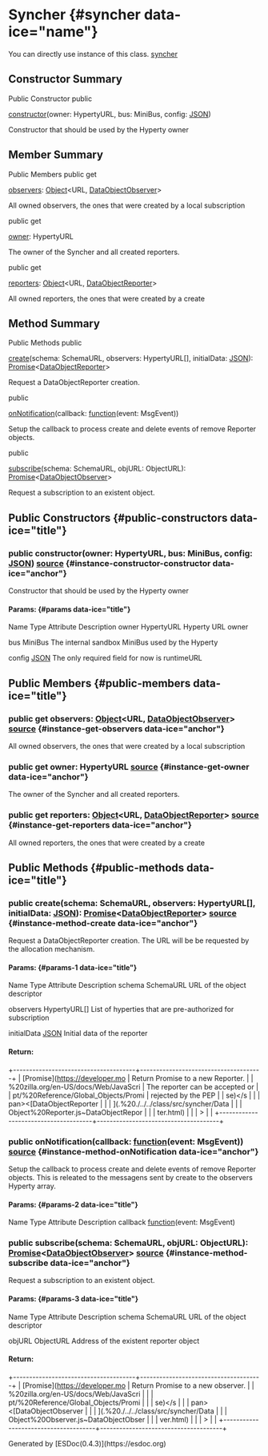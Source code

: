 </div>
<div class="self-detail detail">

Syncher {#syncher data-ice="name"}
=======

<div class="instance-docs" data-ice="instanceDocs">

<span>You can directly use instance of this class.</span> <span
data-ice="instanceDoc"><span>[syncher](../../../variable/index.html#static-variable-syncher)</span></span>

</div>

</div>

<div data-ice="constructorSummary">

Constructor Summary
-------------------

Public Constructor <span class="access" data-ice="access">public</span>
<span class="override" data-ice="override"></span>
<div>

<span
data-ice="name"><span>[constructor](../../../class/src/syncher/Syncher.js~Syncher.html#instance-constructor-constructor)</span></span><span
data-ice="signature">(owner: <span>HypertyURL</span>, bus:
<span>MiniBus</span>, config:
<span>[JSON](https://developer.mozilla.org/en-US/docs/Web/JavaScript/Reference/Global_Objects/JSON)</span>)</span>

</div>

<div>

<div data-ice="description">

Constructor that should be used by the Hyperty owner

</div>

</div>

</div>

<div data-ice="memberSummary">

Member Summary
--------------

Public Members <span class="access" data-ice="access">public</span>
<span class="kind" data-ice="kind">get</span> <span class="override"
data-ice="override"></span>
<div>

<span
data-ice="name"><span>[observers](../../../class/src/syncher/Syncher.js~Syncher.html#instance-get-observers)</span></span><span
data-ice="signature">:
<span>[Object](https://developer.mozilla.org/en-US/docs/Web/JavaScript/Reference/Global_Objects/Object)</span>&lt;<span>URL</span>,
<span>[DataObjectObserver](../../../class/src/syncher/DataObjectObserver.js~DataObjectObserver.html)</span>&gt;</span>

</div>

<div>

<div data-ice="description">

All owned observers, the ones that were created by a local subscription

</div>

</div>

<span class="access" data-ice="access">public</span> <span class="kind"
data-ice="kind">get</span> <span class="override"
data-ice="override"></span>
<div>

<span
data-ice="name"><span>[owner](../../../class/src/syncher/Syncher.js~Syncher.html#instance-get-owner)</span></span><span
data-ice="signature">: <span>HypertyURL</span></span>

</div>

<div>

<div data-ice="description">

The owner of the Syncher and all created reporters.

</div>

</div>

<span class="access" data-ice="access">public</span> <span class="kind"
data-ice="kind">get</span> <span class="override"
data-ice="override"></span>
<div>

<span
data-ice="name"><span>[reporters](../../../class/src/syncher/Syncher.js~Syncher.html#instance-get-reporters)</span></span><span
data-ice="signature">:
<span>[Object](https://developer.mozilla.org/en-US/docs/Web/JavaScript/Reference/Global_Objects/Object)</span>&lt;<span>URL</span>,
<span>[DataObjectReporter](../../../class/src/syncher/DataObjectReporter.js~DataObjectReporter.html)</span>&gt;</span>

</div>

<div>

<div data-ice="description">

All owned reporters, the ones that were created by a create

</div>

</div>

</div>

<div data-ice="methodSummary">

Method Summary
--------------

Public Methods <span class="access" data-ice="access">public</span>
<span class="override" data-ice="override"></span>
<div>

<span
data-ice="name"><span>[create](../../../class/src/syncher/Syncher.js~Syncher.html#instance-method-create)</span></span><span
data-ice="signature">(schema: <span>SchemaURL</span>, observers:
<span><span>HypertyURL</span><span>\[\]</span></span>, initialData:
<span>[JSON](https://developer.mozilla.org/en-US/docs/Web/JavaScript/Reference/Global_Objects/JSON)</span>):
<span>[Promise](https://developer.mozilla.org/en-US/docs/Web/JavaScript/Reference/Global_Objects/Promise)</span>&lt;<span>[DataObjectReporter](../../../class/src/syncher/DataObjectReporter.js~DataObjectReporter.html)</span>&gt;</span>

</div>

<div>

<div data-ice="description">

Request a DataObjectReporter creation.

</div>

</div>

<span class="access" data-ice="access">public</span> <span
class="override" data-ice="override"></span>
<div>

<span
data-ice="name"><span>[onNotification](../../../class/src/syncher/Syncher.js~Syncher.html#instance-method-onNotification)</span></span><span
data-ice="signature">(callback:
<span><span>[function](https://developer.mozilla.org/en-US/docs/Web/JavaScript/Reference/Global_Objects/Function)</span><span>(event:
<span>MsgEvent</span>)</span></span>)</span>

</div>

<div>

<div data-ice="description">

Setup the callback to process create and delete events of remove
Reporter objects.

</div>

</div>

<span class="access" data-ice="access">public</span> <span
class="override" data-ice="override"></span>
<div>

<span
data-ice="name"><span>[subscribe](../../../class/src/syncher/Syncher.js~Syncher.html#instance-method-subscribe)</span></span><span
data-ice="signature">(schema: <span>SchemaURL</span>, objURL:
<span>ObjectURL</span>):
<span>[Promise](https://developer.mozilla.org/en-US/docs/Web/JavaScript/Reference/Global_Objects/Promise)</span>&lt;<span>[DataObjectObserver](../../../class/src/syncher/DataObjectObserver.js~DataObjectObserver.html)</span>&gt;</span>

</div>

<div>

<div data-ice="description">

Request a subscription to an existent object.

</div>

</div>

</div>

<div data-ice="constructorDetails">

Public Constructors {#public-constructors data-ice="title"}
-------------------

<div class="detail" data-ice="detail">

### <span class="access" data-ice="access">public</span> <span data-ice="name">constructor</span><span data-ice="signature">(owner: <span>HypertyURL</span>, bus: <span>MiniBus</span>, config: <span>[JSON](https://developer.mozilla.org/en-US/docs/Web/JavaScript/Reference/Global_Objects/JSON)</span>)</span> <span class="right-info"> <span data-ice="source"><span>[source](../../../file/src/syncher/Syncher.js.html#lineNumber30)</span></span> </span> {#instance-constructor-constructor data-ice="anchor"}

<div data-ice="description">

Constructor that should be used by the Hyperty owner

</div>

<div data-ice="properties">

<div data-ice="properties">

#### Params: {#params data-ice="title"}

Name Type Attribute Description owner <span>HypertyURL</span> Hyperty
URL owner

bus <span>MiniBus</span> The internal sandbox MiniBus used by the
Hyperty

config
<span>[JSON](https://developer.mozilla.org/en-US/docs/Web/JavaScript/Reference/Global_Objects/JSON)</span>
The only required field for now is runtimeURL

</div>

</div>

</div>

</div>

<div data-ice="memberDetails">

Public Members {#public-members data-ice="title"}
--------------

<div class="detail" data-ice="detail">

### <span class="access" data-ice="access">public</span> <span class="kind" data-ice="kind">get</span> <span data-ice="name">observers</span><span data-ice="signature">: <span>[Object](https://developer.mozilla.org/en-US/docs/Web/JavaScript/Reference/Global_Objects/Object)</span>&lt;<span>URL</span>, <span>[DataObjectObserver](../../../class/src/syncher/DataObjectObserver.js~DataObjectObserver.html)</span>&gt;</span> <span class="right-info"> <span data-ice="source"><span>[source](../../../file/src/syncher/Syncher.js.html#lineNumber67)</span></span> </span> {#instance-get-observers data-ice="anchor"}

<div data-ice="description">

All owned observers, the ones that were created by a local subscription

</div>

<div data-ice="properties">

</div>

</div>

<div class="detail" data-ice="detail">

### <span class="access" data-ice="access">public</span> <span class="kind" data-ice="kind">get</span> <span data-ice="name">owner</span><span data-ice="signature">: <span>HypertyURL</span></span> <span class="right-info"> <span data-ice="source"><span>[source](../../../file/src/syncher/Syncher.js.html#lineNumber55)</span></span> </span> {#instance-get-owner data-ice="anchor"}

<div data-ice="description">

The owner of the Syncher and all created reporters.

</div>

<div data-ice="properties">

</div>

</div>

<div class="detail" data-ice="detail">

### <span class="access" data-ice="access">public</span> <span class="kind" data-ice="kind">get</span> <span data-ice="name">reporters</span><span data-ice="signature">: <span>[Object](https://developer.mozilla.org/en-US/docs/Web/JavaScript/Reference/Global_Objects/Object)</span>&lt;<span>URL</span>, <span>[DataObjectReporter](../../../class/src/syncher/DataObjectReporter.js~DataObjectReporter.html)</span>&gt;</span> <span class="right-info"> <span data-ice="source"><span>[source](../../../file/src/syncher/Syncher.js.html#lineNumber61)</span></span> </span> {#instance-get-reporters data-ice="anchor"}

<div data-ice="description">

All owned reporters, the ones that were created by a create

</div>

<div data-ice="properties">

</div>

</div>

</div>

<div data-ice="methodDetails">

Public Methods {#public-methods data-ice="title"}
--------------

<div class="detail" data-ice="detail">

### <span class="access" data-ice="access">public</span> <span data-ice="name">create</span><span data-ice="signature">(schema: <span>SchemaURL</span>, observers: <span><span>HypertyURL</span><span>\[\]</span></span>, initialData: <span>[JSON](https://developer.mozilla.org/en-US/docs/Web/JavaScript/Reference/Global_Objects/JSON)</span>): <span>[Promise](https://developer.mozilla.org/en-US/docs/Web/JavaScript/Reference/Global_Objects/Promise)</span>&lt;<span>[DataObjectReporter](../../../class/src/syncher/DataObjectReporter.js~DataObjectReporter.html)</span>&gt;</span> <span class="right-info"> <span data-ice="source"><span>[source](../../../file/src/syncher/Syncher.js.html#lineNumber76)</span></span> </span> {#instance-method-create data-ice="anchor"}

<div data-ice="description">

Request a DataObjectReporter creation. The URL will be be requested by
the allocation mechanism.

</div>

<div data-ice="properties">

<div data-ice="properties">

#### Params: {#params-1 data-ice="title"}

Name Type Attribute Description schema <span>SchemaURL</span> URL of the
object descriptor

observers <span><span>HypertyURL</span><span>\[\]</span></span> List of
hyperties that are pre-authorized for subscription

initialData
<span>[JSON](https://developer.mozilla.org/en-US/docs/Web/JavaScript/Reference/Global_Objects/JSON)</span>
Initial data of the reporter

</div>

</div>

<div class="return-params" data-ice="returnParams">

#### Return:

+--------------------------------------+--------------------------------------+
| <span>[Promise](https://developer.mo | Return Promise to a new Reporter.    |
| %20zilla.org/en-US/docs/Web/JavaScri | The reporter can be accepted or      |
| pt/%20Reference/Global_Objects/Promi | rejected by the PEP                  |
| se)&lt;/s                            |                                      |
| pan&gt;&lt;<span>[DataObjectReporter |                                      |
| ](.%20./../../class/src/syncher/Data |                                      |
| Object%20Reporter.js~DataObjectRepor |                                      |
| ter.html)                            |                                      |
| </span>&gt;                          |                                      |
+--------------------------------------+--------------------------------------+

<div data-ice="returnProperties">

</div>

</div>

</div>

<div class="detail" data-ice="detail">

### <span class="access" data-ice="access">public</span> <span data-ice="name">onNotification</span><span data-ice="signature">(callback: <span><span>[function](https://developer.mozilla.org/en-US/docs/Web/JavaScript/Reference/Global_Objects/Function)</span><span>(event: <span>MsgEvent</span>)</span></span>)</span> <span class="right-info"> <span data-ice="source"><span>[source](../../../file/src/syncher/Syncher.js.html#lineNumber147)</span></span> </span> {#instance-method-onNotification data-ice="anchor"}

<div data-ice="description">

Setup the callback to process create and delete events of remove
Reporter objects. This is releated to the messagens sent by create to
the observers Hyperty array.

</div>

<div data-ice="properties">

<div data-ice="properties">

#### Params: {#params-2 data-ice="title"}

Name Type Attribute Description callback
<span><span>[function](https://developer.mozilla.org/en-US/docs/Web/JavaScript/Reference/Global_Objects/Function)</span><span>(event:
<span>MsgEvent</span>)</span></span>

</div>

</div>

</div>

<div class="detail" data-ice="detail">

### <span class="access" data-ice="access">public</span> <span data-ice="name">subscribe</span><span data-ice="signature">(schema: <span>SchemaURL</span>, objURL: <span>ObjectURL</span>): <span>[Promise](https://developer.mozilla.org/en-US/docs/Web/JavaScript/Reference/Global_Objects/Promise)</span>&lt;<span>[DataObjectObserver](../../../class/src/syncher/DataObjectObserver.js~DataObjectObserver.html)</span>&gt;</span> <span class="right-info"> <span data-ice="source"><span>[source](../../../file/src/syncher/Syncher.js.html#lineNumber110)</span></span> </span> {#instance-method-subscribe data-ice="anchor"}

<div data-ice="description">

Request a subscription to an existent object.

</div>

<div data-ice="properties">

<div data-ice="properties">

#### Params: {#params-3 data-ice="title"}

Name Type Attribute Description schema <span>SchemaURL</span> URL of the
object descriptor

objURL <span>ObjectURL</span> Address of the existent reporter object

</div>

</div>

<div class="return-params" data-ice="returnParams">

#### Return:

+--------------------------------------+--------------------------------------+
| <span>[Promise](https://developer.mo | Return Promise to a new observer.    |
| %20zilla.org/en-US/docs/Web/JavaScri |                                      |
| pt/%20Reference/Global_Objects/Promi |                                      |
| se)&lt;/s                            |                                      |
| pan&gt;&lt;<span>[DataObjectObserver |                                      |
| ](.%20./../../class/src/syncher/Data |                                      |
| Object%20Observer.js~DataObjectObser |                                      |
| ver.html)                            |                                      |
| </span>&gt;                          |                                      |
+--------------------------------------+--------------------------------------+

<div data-ice="returnProperties">

</div>

</div>

</div>

</div>

</div>
Generated by [ESDoc<span
data-ice="esdocVersion">(0.4.3)</span>](https://esdoc.org)
